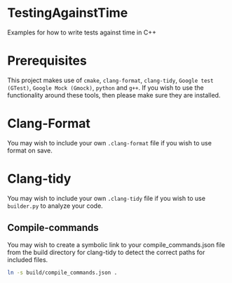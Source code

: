 # TestingAgainstTime
Examples for how to write tests against time in C++

# Prerequisites
This project makes use of `cmake`, `clang-format`, `clang-tidy`, `Google test (GTest)`, `Google Mock (Gmock)`, `python` and `g++`.
If you wish to use the functionality around these tools, then please make sure they are installed.

# Clang-Format
You may wish to include your own `.clang-format` file if you wish to use format on save.

# Clang-tidy
You may wish to include your own `.clang-tidy` file if you wish to use `builder.py` to analyze your code.

## Compile-commands
You may wish to create a symbolic link to your compile_commands.json file from the build directory for clang-tidy to detect the correct paths for included files.

```bash
ln -s build/compile_commands.json .
```